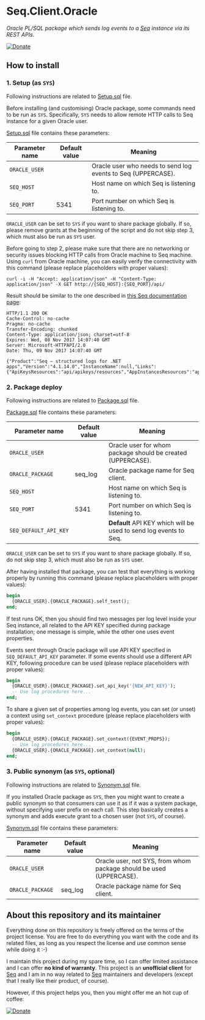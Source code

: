 # Seq.Client.Oracle

*Oracle PL/SQL package which sends log events to a [Seq](https://getseq.net/) instance via its REST APIs.*

[![Donate](https://img.shields.io/badge/Donate-PayPal-green.svg)](https://www.paypal.com/cgi-bin/webscr?cmd=_s-xclick&hosted_button_id=ELJWKEYS9QGKA)

## How to install

### 1. Setup (as `SYS`)

Following instructions are related to [Setup.sql](https://github.com/finsaspa/Seq.Client.Oracle/blob/master/src/Setup.sql) file.

Before installing (and customising) Oracle package, some commands need to be run as `SYS`. Specifically, `SYS` needs to allow remote HTTP calls to Seq instance for a given Oracle user.

[Setup.sql](https://github.com/finsaspa/Seq.Client.Oracle/blob/master/src/Setup.sql) file contains these parameters:

| Parameter name | Default value | Meaning                                                      |
| -------------- | ------------- | ------------------------------------------------------------ |
| `ORACLE_USER`  |               | Oracle user who needs to send log events to Seq (UPPERCASE). |
| `SEQ_HOST`     |               | Host name on which Seq is listening to.                      |
| `SEQ_PORT`     | 5341          | Port number on which Seq is listening to.                    |

`ORACLE_USER` can be set to `SYS` if you want to share package globally. If so, please remove grants at the beginning of the script and do not skip step 3, which must also be run as `SYS` user.

Before going to step 2, please make sure that there are no networking or security issues blocking HTTP calls from Oracle machine to Seq machine. Using `curl` from Oracle machine, you can easily verify the connectivity with this command (please replace placeholders with proper values):

```shell
curl -i -H "Accept: application/json" -H "Content-Type: application/json" -X GET http://{SEQ_HOST}:{SEQ_PORT}/api/
```

Result should be similar to the one described in [this Seq documentation page](https://docs.getseq.net/docs/using-the-http-api):

```
HTTP/1.1 200 OK
Cache-Control: no-cache
Pragma: no-cache
Transfer-Encoding: chunked
Content-Type: application/json; charset=utf-8
Expires: Wed, 08 Nov 2017 14:07:40 GMT
Server: Microsoft-HTTPAPI/2.0
Date: Thu, 09 Nov 2017 14:07:40 GMT

{"Product":"Seq — structured logs for .NET apps","Version":"4.1.14.0","InstanceName":null,"Links":{"ApiKeysResources":"api/apikeys/resources","AppInstancesResources":"api/appinstances/resources","AppsResources":"api/apps/resources","BackupsResources":"api/backups/resources","DashboardsResources":"api/dashboards/resources","DataResources":"api/data/resources","DiagnosticsResources":"api/diagnostics/resources","EventsResources":"api/events/resources","ExpressionsResources":"api/expressions/resources","FeedsResources":"api/feeds/resources","LicensesResources":"api/licenses/resources","PermalinksResources":"api/permalinks/resources","RetentionPoliciesResources":"api/retentionpolicies/resources","SettingsResources":"api/settings/resources","SignalsResources":"api/signals/resources","SqlQueriesResources":"api/sqlqueries/resources","UpdatesResources":"api/updates/resources","UsersResources":"api/users/resources"}}
```

### 2. Package deploy

Following instructions are related to [Package.sql](https://github.com/finsaspa/Seq.Client.Oracle/blob/master/src/Package.sql) file.

[Package.sql](https://github.com/finsaspa/Seq.Client.Oracle/blob/master/src/Package.sql) file contains these parameters:

| Parameter name        | Default value | Meaning                                                           |
| --------------------- | ------------- | ----------------------------------------------------------------- |
| `ORACLE_USER`         |               | Oracle user for whom package should be created (UPPERCASE).       |
| `ORACLE_PACKAGE`      | seq_log       | Oracle package name for Seq client.                               |
| `SEQ_HOST`            |               | Host name on which Seq is listening to.                           |
| `SEQ_PORT`            | 5341          | Port number on which Seq is listening to.                         |
| `SEQ_DEFAULT_API_KEY` |               | **Default** API KEY which will be used to send log events to Seq. |

`ORACLE_USER` can be set to `SYS` if you want to share package globally. If so, do not skip step 3, which must also be run as `SYS` user.

After having installed that package, you can test that everything is working properly by running this command (please replace placeholders with proper values):

```sql
begin
  {ORACLE_USER}.{ORACLE_PACKAGE}.self_test();
end;
```

If test runs OK, then you should find two messages per log level inside your Seq instance, all related to the API KEY specified during package installation; one message is simple, while the other one uses event properties.

Events sent through Oracle package will use API KEY specified in `SEQ_DEFAULT_API_KEY` parameter. If some events should use a different API KEY, following procedure can be used (please replace placeholders with proper values):

```sql
begin
  {ORACLE_USER}.{ORACLE_PACKAGE}.set_api_key('{NEW_API_KEY}');
  -- Use log procedures here...
end;
```

To share a given set of properties among log events, you can set (or unset) a context using `set_context` procedure (please replace placeholders with proper values):

```sql
begin
  {ORACLE_USER}.{ORACLE_PACKAGE}.set_context({EVENT_PROPS});
  -- Use log procedures here...
  {ORACLE_USER}.{ORACLE_PACKAGE}.set_context(null);
end;
```

### 3. Public synonym (as `SYS`, optional)

Following instructions are related to [Synonym.sql](https://github.com/finsaspa/Seq.Client.Oracle/blob/master/src/Synonym.sql) file.

If you installed Oracle package as `SYS`, then you might want to create a public synonym so that consumers can use it as if it was a system package, without specifying user prefix on each call. This step basically creates a synonym and adds execute grant to a chosen user (not `SYS`, of course).

[Synonym.sql](https://github.com/finsaspa/Seq.Client.Oracle/blob/master/src/Synonym.sql) file contains these parameters:

| Parameter name   | Default value | Meaning                                                             |
| ---------------- | ------------- | ------------------------------------------------------------------- |
| `ORACLE_USER`    |               | Oracle user, not SYS, from whom package should be used (UPPERCASE). |
| `ORACLE_PACKAGE` | seq_log       | Oracle package name for Seq client.                                 |

## About this repository and its maintainer

Everything done on this repository is freely offered on the terms of the project license. You are free to do everything you want with the code and its related files, as long as you respect the license and use common sense while doing it :-)

I maintain this project during my spare time, so I can offer limited assistance and I can offer **no kind of warranty**. This project is an **unofficial client** for [Seq](https://getseq.net/) and I am in no way related to [Seq](https://getseq.net/) maintainers and developers (except that I really like their product, of course).

However, if this project helps you, then you might offer me an hot cup of coffee:

[![Donate](http://pomma89.altervista.org/buy-me-a-coffee.png)](https://www.paypal.com/cgi-bin/webscr?cmd=_s-xclick&hosted_button_id=ELJWKEYS9QGKA)

